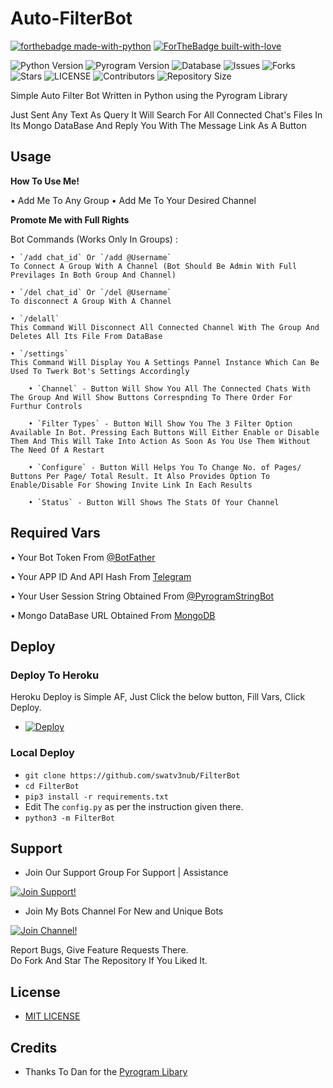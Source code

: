 # Auto-FilterBot

[![forthebadge made-with-python](http://ForTheBadge.com/images/badges/made-with-python.svg)](https://www.python.org/)
[![ForTheBadge built-with-love](http://ForTheBadge.com/images/badges/built-with-love.svg)](https://GitHub.com/swatv3nub/)


![Python Version](https://img.shields.io/badge/python-3.9-green?style=for-the-badge&logo=appveyor)
![Pyrogram Version](https://img.shields.io/badge/pyrogram-1.2.6-orange?style=for-the-badge&logo=appveyor)
![Database](https://img.shields.io/badge/database-mongo-orange?style=for-the-badge&logo=appveyor)
![Issues](https://img.shields.io/github/issues/swatv3nub/FilterBot?style=for-the-badge&logo=appveyor)
![Forks](https://img.shields.io/github/forks/swatv3nub/FilterBot?style=for-the-badge&logo=appveyor)
![Stars](https://img.shields.io/github/stars/swatv3nub/FilterBot?style=for-the-badge&logo=appveyor)
![LICENSE](https://img.shields.io/github/license/swatv3nub/FilterBot?style=for-the-badge&logo=appveyor)
![Contributors](https://img.shields.io/github/contributors/swatv3nub/FilterBot?style=for-the-badge&logo=appveyor)
![Repository Size](https://img.shields.io/github/repo-size/swatv3nub/FilterBot?style=for-the-badge&logo=appveyor)


Simple Auto Filter Bot Written in Python using the Pyrogram Library

Just Sent Any Text As Query It Will Search For All Connected Chat's Files In Its Mongo DataBase And Reply You With The Message Link As A Button


## Usage

**How To Use Me!**

• Add Me To Any Group
• Add Me To Your Desired Channel

**Promote Me with Full Rights**

Bot Commands (Works Only In Groups) :

    • `/add chat_id` Or `/add @Username`
    To Connect A Group With A Channel (Bot Should Be Admin With Full Previlages In Both Group And Channel)
     
    • `/del chat_id` Or `/del @Username`
    To disconnect A Group With A Channel
    
    • `/delall`
    This Command Will Disconnect All Connected Channel With The Group And Deletes All Its File From DataBase
    
    • `/settings`
    This Command Will Display You A Settings Pannel Instance Which Can Be Used To Twerk Bot's Settings Accordingly

        • `Channel` - Button Will Show You All The Connected Chats With The Group And Will Show Buttons Correspnding To There Order For Furthur Controls
            
        • `Filter Types` - Button Will Show You The 3 Filter Option Available In Bot. Pressing Each Buttons Will Either Enable or Disable Them And This Will Take Into Action As Soon As You Use Them Without The Need Of A Restart

        • `Configure` - Button Will Helps You To Change No. of Pages/ Buttons Per Page/ Total Result. It Also Provides Option To Enable/Disable For Showing Invite Link In Each Results
            
        • `Status` - Button Will Shows The Stats Of Your Channel

## Required Vars

• Your Bot Token From [@BotFather](http://www.telegram.dog/BotFather)

• Your APP ID And API Hash From [Telegram](http://www.my.telegram.org)

• Your User Session String Obtained From [@PyrogramStringBot](http://www.telegram.dog/PyrogramStringBot)

• Mongo DataBase URL Obtained From [MongoDB](http://www.mongodb.com)


## Deploy

### Deploy To Heroku

Heroku Deploy is Simple AF, Just Click the below button, Fill Vars, Click Deploy.

- [![Deploy](https://www.herokucdn.com/deploy/button.svg)](https://heroku.com/deploy?template=https://github.com/swatv3nub/FilterBot)

### Local Deploy
- `git clone https://github.com/swatv3nub/FilterBot`
- `cd FilterBot`
- `pip3 install -r requirements.txt`
- Edit The `config.py` as per the instruction given there.
- `python3 -m FilterBot`


## Support   
- Join Our Support Group For Support | Assistance
 
[![Join Support!](https://img.shields.io/badge/support-group-green?style=for-the-badge&logo=appveyor)](https://t.me/HackfreaksSupport)

- Join My Bots Channel For New and Unique Bots

[![Join Channel!](https://img.shields.io/badge/bots-channel-red?style=for-the-badge&logo=appveyor)](https://t.me/ProjectHackfreaks)


Report Bugs, Give Feature Requests There.   
Do Fork And Star The Repository If You Liked It.

## License

- [MIT LICENSE](https://github.com/swatv3nub/FilterBot/blob/Alpha/LICENSE)


## Credits

 - Thanks To Dan for the [Pyrogram Libary](https://github.com/pyrogram/pyrogram)
